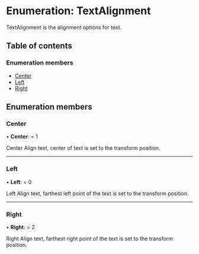 # Enumeration: TextAlignment

TextAlignment is the alignment options for text.

## Table of contents

### Enumeration members

- [Center](textalignment.md#center)
- [Left](textalignment.md#left)
- [Right](textalignment.md#right)

## Enumeration members

### Center

• **Center**: = 1

Center Align text, center of text is set to the transform
position.

___

### Left

• **Left**: = 0

Left Align text, farthest left point of the text is set to the
transform position.

___

### Right

• **Right**: = 2

Right Align text, farthest right point of the text is set to the
transform position.

